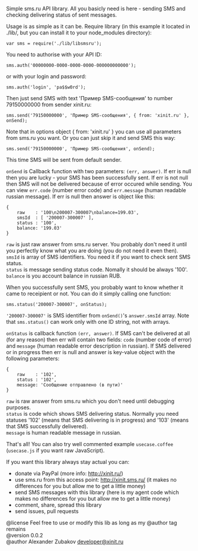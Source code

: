 Simple sms.ru API library. All you basicly need is here - sending SMS and
checking delivering status of sent messages.

Usage is as simple as it can be.
Require library (in this example it located in ./lib/, but you can install it
to your node_modules directory):

    var sms = require('./lib/libsmsru');

You need to authorise with your API ID:

    sms.auth('00000000-0000-0000-0000-000000000000');

or with your login and password:

    sms.auth('login', 'pa$$w0rd');

Then just send SMS with text 'Пример SMS-сообщения' to number 79150000000 from
sender xinit.ru:

    sms.send('79150000000', 'Пример SMS-сообщения', { from: 'xinit.ru' }, onSend);

Note that in options object { from: 'xinit.ru' } you can use all parameters
from sms.ru you want. Or you can just skip it and send SMS this way:

    sms.send('79150000000', 'Пример SMS-сообщения', onSend);

This time SMS will be sent from default sender.

`onSend` is Callback function with two parameters: `(err, answer)`. If err is null
then you are lucky - your SMS has been successfully sent. If err is not null
then SMS will not be delivered because of error occured while sending. You
can view `err.code` (number error code) and `err.message` (human readable russian
message). If err is null then answer is object like this:

    {
        raw    : '100\n200007-300007\nbalance=199.03',
        smsId  : [ '200007-300007' ],
        status : '100',
        balance: '199.03'
    }

`raw` is just raw answer from sms.ru server. You probably don't need it until
you perfectly know what you are doing (you do not need it even then).  
`smsId` is array of SMS identifiers. You need it if you want to check sent SMS
status.  
`status` is message sending status code. Nomally it should be always '100'.  
`balance` is you account balance in russian RUB.

When you successfully sent SMS, you probably want to know whether it came to
receipient or not. You can do it simply calling one function:

    sms.status('200007-300007', onStatus);

`'200007-300007'` is SMS identifier from `onSend()`'s `answer.smsId` array. Note
that `sms.status()` can work only with one ID string, not with arrays.

`onStatus` is callback function `(err, answer)`. If SMS can't be delivered at
all (for any reason) then err will contain two fields: `code` (number code of
error) and `message` (human readable error description in russian). If SMS
delivered or in progress then err is null and answer is key-value object with
the following parameters:

    {
        raw    : '102',
        status : '102',
        message: 'Сообщение отправлено (в пути)'
    }

`raw` is raw answer from sms.ru which you don't need until debugging purposes.  
`status` is code which shows SMS delivering status. Normally you need statuses
'102' (means that SMS delivering is in progress) and '103' (means that SMS
successfully delivered).  
`message` is human readable message in russian.

That's all! You can also try well commented example `usecase.coffee`
(`usecase.js` if you want raw JavaScript).


If you want this library always stay actual you can:
- donate via PayPal (more info: http://xinit.ru/)
- use sms.ru from this access point: http://xinit.sms.ru/ (it makes no
  differences for you but allow me to get a little money)
- send SMS messages with this library (here is my agent code which makes no
  differences for you but allow me to get a little money)
- comment, share, spread this library
- send issues, pull requests


@license Feel free to use or modify this lib as long as my @author tag remains  
@version 0.0.2  
@author Alexander Zubakov <developer@xinit.ru>  

